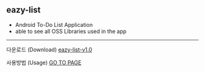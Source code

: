 ## eazy-list

- Android To-Do List Application
- able to see all OSS Libraries used in the app

------------------------------------------------

다운로드 (Download)
[eazy-list-v1.0](https://github.com/wyuinche/eazy-list/releases/tag/v1.0)

사용방법 (Usage)
[GO TO PAGE](./HELP.md)
